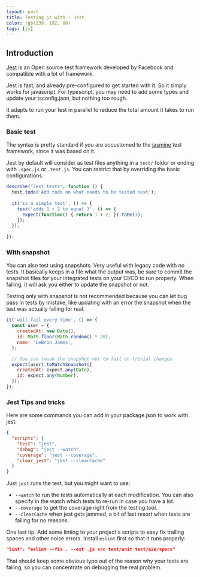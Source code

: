 ```yaml
---
layout: post
title: Testing js with 🃏 Jest
color: rgb(239, 192, 80)
tags: [js]
---
```


## Introduction

[Jest](https://jestjs.io/) is an Open source test framework developed by Facebook and compatible
with a lot of framework.

Jest is fast, and already pre-configured to get started with it. So it simply works for javascript. For typescript, you 
may need to add some types and update your tsconfig.json, but nothing too rough.

It adapts to run your test in parallel to reduce the total amount it takes to run them.

### Basic test

The syntax is pretty standard if you are accustomed to the [jasmine](https://jasmine.github.io/) test framework, since
it was based on it.

Jest by default will consider as test files anything in a `test/` folder or ending with `.spec.js` or `.test.js`.
You can restrict that by overriding the basic configurations.

```js
describe("Jest tests", function () {
  test.todo('Add todo on what needs to be tested next'); 
  
  it('is a simple test', () => {
    test('adds 1 + 2 to equal 3', () => {
      expect(function() { return 1 + 2; }).toBe(3);
    });
  });
  
});
```

### With snapshot

You can also test using snapshots. Very useful with legacy code with no tests.
It basically keeps in a file what the output was, be sure to commit the snapshot files for your integrated tests on your
CI/CD to run properly.
When failing, it will ask you either to update the snapshot or not.

Testing only with snapshot is not recommended because you can let bug pass in tests by mistake, like updating with an 
error the snapshot when the test was actually failing for real.

```js
it('will fail every time', () => {
  const user = {
    createdAt: new Date(),
    id: Math.floor(Math.random() * 20),
    name: 'LeBron James',
  };

  // You can tweak the snapshot not to fail on trivial changes  
  expect(user).toMatchSnapshot({
    createdAt: expect.any(Date),
    id: expect.any(Number),
  }); 
});
```

### Jest Tips and tricks

Here are some commands you can add in your package.json to work with jest:

```json
{
  "scripts": {
    "test": "jest",
    "debug": "jest --watch",
    "coverage": "jest --coverage",
    "clear_jest": "jest --clearCache"
  }
}
```

Just `jest` runs the test, but you might want to use:
  - `--watch` to run the tests automatically at each modification. 
    You can also specify in the watch which tests to re-run in case you have a lot.
  - `--coverage` to get the coverage right from the testing tool.
  - `--clearCache` when jest gets jammed, a bit of last resort when tests are failing for no reasons. 


One last tip. Add some linting to your project's scripts to easy fix trailing spaces and other noise errors. 
Install `eslint` first so that it runs properly:

```json
"lint": "eslint --fix . --ext .js src test/unit test/e2e/specs"
```

That should keep some obvious typo out of the reason why your tests are failing, so you can concentrate on debugging
the real problem.
